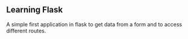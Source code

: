## Learning Flask

A simple first application in flask to get data from a form and to access different routes.